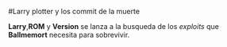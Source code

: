 #Larry plotter y los commit de la muerte

**Larry**,**ROM** y **Version** se lanza a la busqueda de los *exploits* que **Ballmemort**
necesita para sobrevivir.
